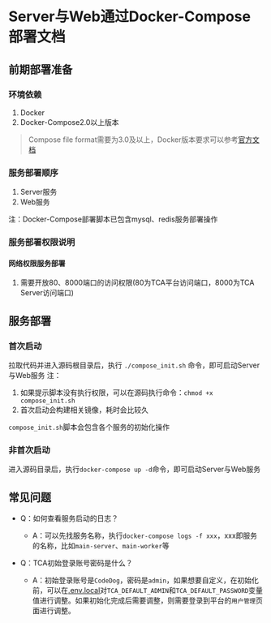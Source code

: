 # Server与Web通过Docker-Compose部署文档
## 前期部署准备
### 环境依赖
1. Docker
2. Docker-Compose2.0以上版本

> Compose file format需要为3.0及以上，Docker版本要求可以参考[官方文档](https://docs.docker.com/compose/compose-file/compose-file-v3/#compose-and-docker-compatibility-matrix)

### 服务部署顺序
1. Server服务
2. Web服务

注：Docker-Compose部署脚本已包含mysql、redis服务部署操作

### 服务部署权限说明
#### 网络权限服务部署
1. 需要开放80、8000端口的访问权限(80为TCA平台访问端口，8000为TCA Server访问端口)

## 服务部署

### 首次启动
拉取代码并进入源码根目录后，执行 ``./compose_init.sh`` 命令，即可启动Server与Web服务
注：
1. 如果提示脚本没有执行权限，可以在源码执行命令：``chmod +x compose_init.sh``
2. 首次启动会构建相关镜像，耗时会比较久

``compose_init.sh``脚本会包含各个服务的初始化操作

### 非首次启动
进入源码目录后，执行``docker-compose up -d``命令，即可启动Server与Web服务

## 常见问题
- Q：如何查看服务启动的日志？
  - A：可以先找服务名称，执行``docker-compose logs -f xxx``，xxx即服务的名称，比如``main-server``、``main-worker``等

- Q：TCA初始登录账号密码是什么？
  - A：初始登录账号是``CodeDog``，密码是``admin``，如果想要自定义，在初始化前，可以在[.env.local](https://github.com/Tencent/CodeAnalysis/blob/main/server/dockerconfs/.env.local)对``TCA_DEFAULT_ADMIN``和``TCA_DEFAULT_PASSWORD``变量值进行调整。如果初始化完成后需要调整，则需要登录到平台的``用户管理``页面进行调整。
